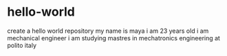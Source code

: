 # hello-world
create a hello world repository
my name is maya 
i am 23 years old 
i am mechanical engineer
i am studying mastres in mechatronics engineering at polito italy
